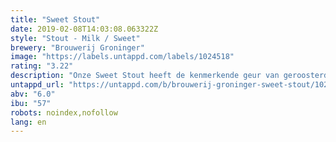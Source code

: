 ```yaml
---
title: "Sweet Stout"
date: 2019-02-08T14:03:08.063322Z
style: "Stout - Milk / Sweet"
brewery: "Brouwerij Groninger"
image: "https://labels.untappd.com/labels/1024518"
rating: "3.22"
description: "Onze Sweet Stout heeft de kenmerkende geur van geroosterde gerst en mout met een vleugje cacao. Een donker gebrand bitterzoet en romig bier. Zacht van smaak en donker van kleur.   Ingrediënten: Pale Ale, Munich-, Amber-, chocolade- en zwarte mout. East Kent Goldings hop, gist en water."
untappd_url: "https://untappd.com/b/brouwerij-groninger-sweet-stout/1024518"
abv: "6.0"
ibu: "57"
robots: noindex,nofollow
lang: en
---
```

